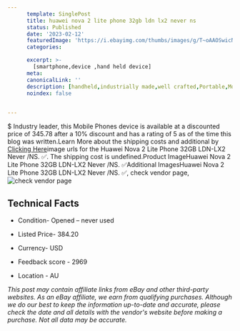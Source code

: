 ```yaml
---
      template: SinglePost
      title: huawei nova 2 lite phone 32gb ldn lx2 never ns 
      status: Published
      date: '2023-02-12'
      featuredImage: 'https://i.ebayimg.com/thumbs/images/g/T~oAAOSwicNhJ3zr/s-l225.jpg'
      categories: 

      excerpt: >-
        [smartphone,device ,hand held device]
      meta:
      canonicalLink: ''
      description: [handheld,industrially made,well crafted,Portable,Mobile,Compact,Convenient,Lightweight,Maneuverable,Man-portable,Miniature,Carriable,Hand-held,Light,Holdable,Transportable,Mobile device,Pocket-sized,On-the-go,Wireless,Cordless,Compact size,Convenient size, smartphone,device ,hand held device]
      noindex: false

        
---
```

$
    Industry leader, this Mobile Phones device is available at a discounted price of 345.78 after a 10% discount and has a rating of 5 as of the time this blog was written.Learn More about the shipping costs and additional by [Clicking Here](https://www.ebay.com/itm/175200955642?hash=item28caca6cfa%3Ag%3AT%7EoAAOSwicNhJ3zr&mkevt=1&mkcid=1&mkrid=711-53200-19255-0&campid=%253CePNCampaignId%253E&customid=%253CreferenceId%253E&toolid=10049)image urls for the Huawei Nova 2 Lite Phone 32GB LDN-LX2 Never /NS. ✅. The shipping cost is undefined.Product ImageHuawei Nova 2 Lite Phone 32GB LDN-LX2 Never /NS. ✅Additional ImagesHuawei Nova 2 Lite Phone 32GB LDN-LX2 Never /NS. ✅, check vendor page, ![check vendor page](https://origin-galleryplus.ebayimg.com/ws/web/175200955642_2_0_1/225x225.jpg,https://origin-galleryplus.ebayimg.com/ws/web/175200955642_3_0_1/225x225.jpg,https://origin-galleryplus.ebayimg.com/ws/web/175200955642_4_0_1/225x225.jpg,https://origin-galleryplus.ebayimg.com/ws/web/175200955642_5_0_1/225x225.jpg,https://origin-galleryplus.ebayimg.com/ws/web/175200955642_6_0_1/225x225.jpg,https://origin-galleryplus.ebayimg.com/ws/web/175200955642_7_0_1/225x225.jpg,https://origin-galleryplus.ebayimg.com/ws/web/175200955642_8_0_1/225x225.jpg,https://origin-galleryplus.ebayimg.com/ws/web/175200955642_9_0_1/225x225.jpg,https://origin-galleryplus.ebayimg.com/ws/web/175200955642_10_0_1/225x225.jpg)
    
    

 ## Technical Facts 



     
      

 - Condition- Opened – never used 


      

 - Listed Price- 384.20 


      

 - Currency- USD 


      

 - Feedback score - 2969 


      

 - Location - AU 


      
      

 *_This post may contain affiliate links from eBay and other third-party websites. As an eBay affiliate, we earn from qualifying purchases. Although we do our best to keep the information up-to-date and accurate, please check the date and all details with the vendor's website before making a purchase. Not all data may be accurate._*



    
    
    
    
    